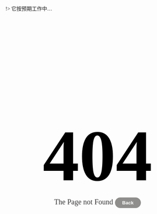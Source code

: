 !> 它按预期工作中…

<!DOCTYPE html>
<head>
<style type="text/css">
    body{
        font-family: 'Courgette', cursive;
    }

    .wrap{
        margin:0 auto;
        width:1000px;
    }

    .logo{
        margin-top:50px;
    }

    .logo h1{
        font-size:200px;
        color:black;
        text-align:center;
        margin-bottom:1px;
        text-shadow:1px 1px 6px #fff;
    }

    .logo p{
        color:rgb(59,57,57);
        font-size:20px;
        margin-top:1px;
        text-align:center;
    }

    .logo a{
        color:white;
        background:#8F8E8C;
        text-decoration:none;
        padding:7px 20px;
        font-size:13px;
        font-family: arial, serif;
        font-weight:bold;
        -webkit-border-radius:3em;
        -moz-border-radius:.1em;
        -border-radius:.1em;
    }
</style>
</head>
<body>
    <div class="wrap">
        <div class="logo">
            <h1>404</h1>
            <p>The Page not Found <a href="/#/">Back</a></p>
        </div>
    </div>
</body>
</html>